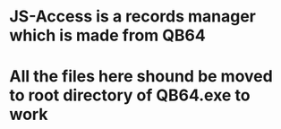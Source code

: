 # JS-Access is a records manager which is made from QB64
# All the files here shound be moved to root directory of QB64.exe to work
